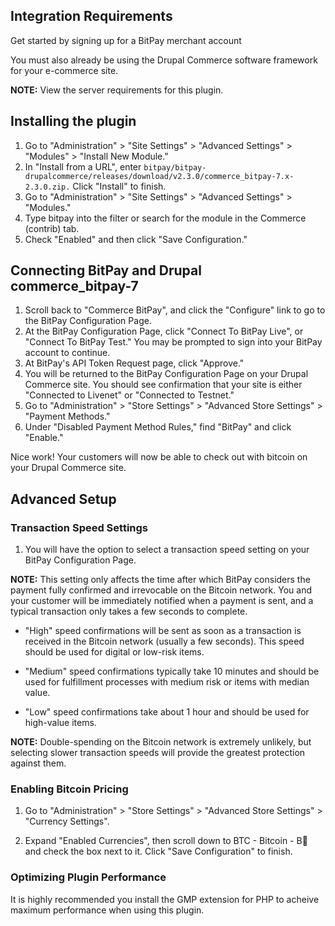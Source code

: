 ## Integration Requirements

Get started by signing up for a BitPay merchant account

You must also already be using the Drupal Commerce software framework for your e-commerce site.

**NOTE:** View the server requirements for this plugin.

## Installing the plugin

1. Go to "Administration" > "Site Settings" > "Advanced Settings" > "Modules" > "Install New Module."
2. In "Install from a URL", enter `bitpay/bitpay-drupalcommerce/releases/download/v2.3.0/commerce_bitpay-7.x-2.3.0.zip.` Click "Install" to finish.
3. Go to "Administration" > "Site Settings" > "Advanced Settings" > "Modules."
4. Type bitpay into the filter or search for the module in the Commerce (contrib) tab.
5. Check "Enabled" and then click "Save Configuration."

## Connecting BitPay and Drupal commerce_bitpay-7
1. Scroll back to "Commerce BitPay", and click the "Configure" link to go to the BitPay Configuration Page.
2. At the BitPay Configuration Page, click "Connect To BitPay Live", or "Connect To BitPay Test." You may be prompted to sign into your BitPay account to continue.
3. At BitPay's API Token Request page, click "Approve."
4. You will be returned to the BitPay Configuration Page on your Drupal Commerce site. You should see confirmation that your site is either "Connected to Livenet" or "Connected to Testnet."
5. Go to "Administration" > "Store Settings" > "Advanced Store Settings" > "Payment Methods."
6. Under "Disabled Payment Method Rules," find "BitPay" and click "Enable."

Nice work! Your customers will now be able to check out with bitcoin on your Drupal Commerce site.

## Advanced Setup

### Transaction Speed Settings

1. You will have the option to select a transaction speed setting on your BitPay Configuration Page.

**NOTE:** This setting only affects the time after which BitPay considers the payment fully confirmed and irrevocable on the Bitcoin network. You and your customer will be immediately notified when a payment is sent, and a typical transaction only takes a few seconds to complete.

- "High" speed confirmations will be sent as soon as a transaction is received in the Bitcoin network (usually a few seconds). This speed should be used for digital or low-risk items.

- "Medium" speed confirmations typically take 10 minutes and should be used for fulfillment processes with medium risk or items with median value.

- "Low" speed confirmations take about 1 hour and should be used for high-value items.

**NOTE:** Double-spending on the Bitcoin network is extremely unlikely, but selecting slower transaction speeds will provide the greatest protection against them.

### Enabling Bitcoin Pricing

1. Go to "Administration" > "Store Settings" > "Advanced Store Settings" > "Currency Settings".

2. Expand "Enabled Currencies", then scroll down to BTC - Bitcoin - B⃦ and check the box next to it. Click "Save Configuration" to finish.

### Optimizing Plugin Performance
It is highly recommended you install the GMP extension for PHP to acheive maximum performance when using this plugin.
